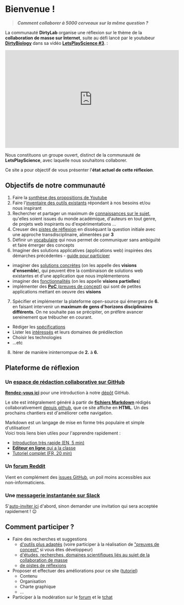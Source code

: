 # Bienvenue !
> ***Comment collaborer à 5000 cerveaux sur la même question ?***

La communauté **DirtyLab** organise une réflexion sur le thème de la **collaboration de masse sur Internet**,
suite au défi lancé par le youtubeur [**DirtyBiology**](https://www.youtube.com/user/dirtybiology)
dans sa vidéo [**LetsPlayScience #3**](https://www.youtube.com/watch?v=noADnHKyRmc).   :

<iframe width="560" height="315" style="display:block;margin:0 auto;" src="https://www.youtube.com/embed/noADnHKyRmc" frameborder="0" allowfullscreen></iframe>

Nous constituons un groupe ouvert, distinct de la communauté de **LetsPlayScience**, avec laquelle nous souhaitons collaborer.

Ce site a pour objectif de vous présenter l'**état actuel de cette réflexion**.

## Objectifs de notre communauté

1. Faire la [synthèse des propositions de Youtube ](PRATIQUE/SYNTHESE_YOUTUBE.MD)  
2. Faire l'[inventaire des outils existants](PRATIQUE/OUTILS.MD) répondant à nos besoins et/ou nous inspirant
3. Rechercher et partager un maximum de [connaissances sur le sujet](THEORIE/INSPIRATION.MD), qu'elles soient issues du monde académique, d'auteurs en tout genre, de projets web inspirants ou d'expérimentations ...
4. Creuser des [pistes de réflexion](THEORIE/PISTES.MD) en disséquant la question initiale avec une approche transdisciplinaire, alimentées par **3**
5. Définir un [vocabulaire](DEFINITIONS.MD) qui nous permet de communiquer sans ambiguïté  et faire émerger des concepts
6. Imaginer des solutions applicatives (applications web) inspirées des démarches précédentes - [guide pour participer](https://github.com/sveinburne/lets-play-science/issues/11)
  - imaginer des [solutions concrètes](PRATIQUE/VISIONS.MD) (on les appelle des **visions d'ensemble**), qui peuvent être la combinaison de solutions web existantes et d'une application que nous implémenterons  
  - imaginer des [fonctionnalités](PRATIQUE/VISIONS.MD) (on les appelle **visions partielles**)  
  - implémenter des [**PoC** (preuves de concept)](PRATIQUE/POC.MD) qui sont de petites applications mettant en oeuvre des **visions**  
7. Spécifier et implémenter la plateforme open-source qui émergera de **6.** en faisant intervenir un **maximum de gens d'horizons disciplinaires différents**. On ne souhaite pas se précipiter, on préfère avancer sereinement que trébucher en courant.
  - Rédiger les [spécifications](PRATIQUE/SPECIFICATIONS.MD)
  - Lister les [intéressés](CONTRIBUTEURS.MD) et leurs domaines de prédilection  
  - Choisir les technologies
  - ...etc
8. Itérer de manière ininterrompue de **2.** à **6.**

## Plateforme de réflexion

### Un [**espace de rédaction collaborative** sur GitHub](https://github.com/sveinburne/lets-play-science)

[**Rendez-vous ici**](HELP.MD) pour une introduction à notre [dépôt](DEFINITIONS.MD#7.a) GitHub.

Le site est intégralement généré à partir de [**fichiers Markdown**](https://fr.wikipedia.org/wiki/Markdown) rédigés collaborativement [depuis github](https://github.com/sveinburne/lets-play-science),
que ce site affiche en **HTML**. Un des prochains chantiers est d'améliorer cette navigation.

Markdown est un langage de mise en forme très populaire et simple d'utilisation!  
Voici trois liens bien utiles pour l'apprendre rapidement :

- [Introduction très rapide (EN, 5 min)](http://www.remarq.io/articles/five-minutes-to-markdown-mastery/)
- [**Editeur en ligne** qui a la classe](https://stackedit.io/editor)
- [Tutoriel complet (FR, 20 min)](http://blog.wax-o.com/2014/04/tutoriel-un-guide-pour-bien-commencer-avec-markdown/)

### Un [**forum** Reddit](https://www.reddit.com/r/dirtylab)

Vient en complément des [issues GitHub](https://github.com/sveinburne/lets-play-science/issues), un poil moins accessibles aux non-informaticiens.

### Une [**messagerie instantanée** sur Slack](https://dirtylab.slack.com)

S'[auto-inviter ici](http://gaelfoppolo.com/projets/dirtylab/slack/) d'abord,
sinon demander une invitation qui sera acceptée rapidement ! :wink:


## Comment participer ?

* Faire des recherches et suggestions
  * [d'outils plus adaptés](PRATIQUE/OUTILS.MD) (voire participer à la réalisation de ["preuves de concept"](PRATIQUE/POC.MD) si vous êtes développeur)
  * [d'études, recherches, domaines scientifiques liés au sujet de la collaboration de masse](THEORIE/INSPIRATION.MD)
  * [de pistes de réflexions](THEORIE/PISTES.MD)
* Proposer et effectuer des améliorations pour ce site ([tutoriel](HELP.MD))
  * Contenu
  * Organisation
  * Charte graphique
  * ...
* Participer à la modération sur le [forum](https://www.reddit.com/r/dirtylab) et le [tchat](https://dirtylab.slack.com)
